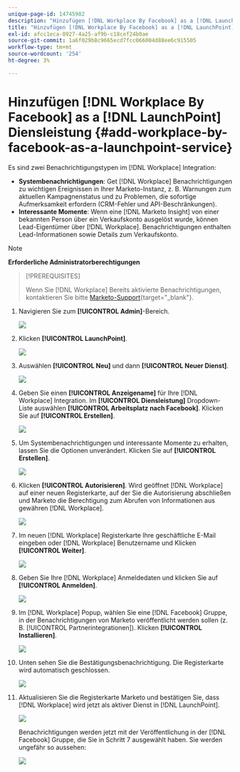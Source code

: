 ```yaml
---
unique-page-id: 14745982
description: "Hinzufügen [!DNL Workplace By Facebook] as a [!DNL LaunchPoint Service] - Marketo-Dokumente - Produktdokumentation"
title: "Hinzufügen [!DNL Workplace By Facebook] as a [!DNL LaunchPoint] Dienst"
exl-id: afcc1eca-8927-4a25-af9b-c18cef24b0ae
source-git-commit: 1a6f029b8c9665ecd7fcc066004d88ee6c915505
workflow-type: tm+mt
source-wordcount: '254'
ht-degree: 3%

---
```


# Hinzufügen [!DNL Workplace By Facebook] as a [!DNL LaunchPoint] Diensleistung {#add-workplace-by-facebook-as-a-launchpoint-service}

Es sind zwei Benachrichtigungstypen im [!DNL Workplace] Integration:

* **Systembenachrichtigungen**: Get [!DNL Workplace] Benachrichtigungen zu wichtigen Ereignissen in Ihrer Marketo-Instanz, z. B. Warnungen zum aktuellen Kampagnenstatus und zu Problemen, die sofortige Aufmerksamkeit erfordern (CRM-Fehler und API-Beschränkungen).
* **Interessante Momente**: Wenn eine [!DNL Marketo Insight] von einer bekannten Person über ein Verkaufskonto ausgelöst wurde, können Lead-Eigentümer über [!DNL Workplace]. Benachrichtigungen enthalten Lead-Informationen sowie Details zum Verkaufskonto.

>[!NOTE]
>
>**Erforderliche Administratorberechtigungen**

>[!PREREQUISITES]
>
>Wenn Sie [!DNL Workplace] Bereits aktivierte Benachrichtigungen, kontaktieren Sie bitte [Marketo-Support](https://nation.marketo.com/t5/Support/ct-p/Support){target="_blank"}.

1. Navigieren Sie zum **[!UICONTROL Admin]**-Bereich.

   ![](assets/add-workplace-by-facebook-as-a-launchpoint-service-1.png)

1. Klicken **[!UICONTROL LaunchPoint]**.

   ![](assets/add-workplace-by-facebook-as-a-launchpoint-service-2.png)

1. Auswählen **[!UICONTROL Neu]** und dann **[!UICONTROL Neuer Dienst]**.

   ![](assets/add-workplace-by-facebook-as-a-launchpoint-service-3.png)

1. Geben Sie einen **[!UICONTROL Anzeigename]** für Ihre [!DNL Workplace] Integration. Im **[!UICONTROL Diensleistung]** Dropdown-Liste auswählen **[!UICONTROL Arbeitsplatz nach Facebook]**. Klicken Sie auf **[!UICONTROL Erstellen]**.

   ![](assets/add-workplace-by-facebook-as-a-launchpoint-service-4.png)

1. Um Systembenachrichtigungen und interessante Momente zu erhalten, lassen Sie die Optionen unverändert. Klicken Sie auf **[!UICONTROL Erstellen]**.

   ![](assets/add-workplace-by-facebook-as-a-launchpoint-service-5.png)

1. Klicken **[!UICONTROL Autorisieren]**. Wird geöffnet [!DNL Workplace] auf einer neuen Registerkarte, auf der Sie die Autorisierung abschließen und Marketo die Berechtigung zum Abrufen von Informationen aus gewähren [!DNL Workplace].

   ![](assets/add-workplace-by-facebook-as-a-launchpoint-service-6.png)

1. Im neuen [!DNL Workplace] Registerkarte Ihre geschäftliche E-Mail eingeben oder [!DNL Workplace] Benutzername und Klicken **[!UICONTROL Weiter]**.

   ![](assets/add-workplace-by-facebook-as-a-launchpoint-service-7.png)

1. Geben Sie Ihre [!DNL Workplace] Anmeldedaten und klicken Sie auf **[!UICONTROL Anmelden]**.

   ![](assets/add-workplace-by-facebook-as-a-launchpoint-service-8.png)

1. Im [!DNL Workplace] Popup, wählen Sie eine [!DNL Facebook] Gruppe, in der Benachrichtigungen von Marketo veröffentlicht werden sollen (z. B. [!UICONTROL Partnerintegrationen]). Klicken **[!UICONTROL Installieren]**.

   ![](assets/add-workplace-by-facebook-as-a-launchpoint-service-9.png)

1. Unten sehen Sie die Bestätigungsbenachrichtigung. Die Registerkarte wird automatisch geschlossen.

   ![](assets/add-workplace-by-facebook-as-a-launchpoint-service-10.png)

1. Aktualisieren Sie die Registerkarte Marketo und bestätigen Sie, dass [!DNL Workplace] wird jetzt als aktiver Dienst in [!DNL LaunchPoint].

   ![](assets/add-workplace-by-facebook-as-a-launchpoint-service-11.png)

   Benachrichtigungen werden jetzt mit der Veröffentlichung in der [!DNL Facebook] Gruppe, die Sie in Schritt 7 ausgewählt haben. Sie werden ungefähr so aussehen:

   ![](assets/add-workplace-by-facebook-as-a-launchpoint-service-12.png)
